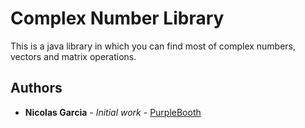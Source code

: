 # Complex Number Library

This is a java library in which you can find most of complex numbers, vectors and  matrix operations.

## Authors

* **Nicolas Garcia** - *Initial work* - [PurpleBooth](https://github.com/nicoga97)



